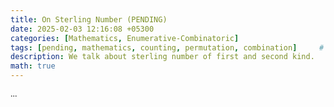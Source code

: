 ```yaml
---
title: On Sterling Number (PENDING)
date: 2025-02-03 12:16:08 +05300
categories: [Mathematics, Enumerative-Combinatoric]
tags: [pending, mathematics, counting, permutation, combination]     # TAG names should always be lowercase
description: We talk about sterling number of first and second kind.
math: true
---
```


<div class="custom" markdown="1" style="font-family: Verdana">

...

</div>
